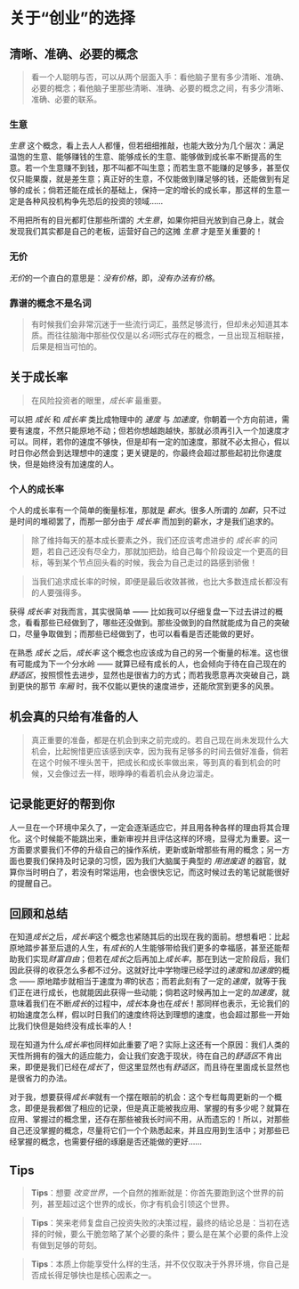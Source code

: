 # 关于“创业”的选择

## 清晰、准确、必要的概念
> 看一个人聪明与否，可以从两个层面入手：看他脑子里有多少清晰、准确、必要的概念；看他脑子里那些清晰、准确、必要的概念之间，有多少清晰、准确、必要的联系。

### 生意
*生意* 这个概念，看上去人人都懂，但若细细推敲，也能大致分为几个层次：满足温饱的生意、能够赚钱的生意、能够成长的生意、能够做到成长率不断提高的生意。若一个生意赚不到钱，那不叫都不叫生意；而若生意不能赚的足够多，甚至仅仅只能果腹，就是差生意；真正好的生意，不仅能做到赚足够的钱，还能做到有足够的成长；倘若还能在成长的基础上，保持一定的增长的成长率，那这样的生意一定是各种风投机构争先恐后的投资的领域……

不用把所有的目光都盯住那些所谓的 *大生意*，如果你把目光放到自己身上，就会发现我们其实都是自己的老板，运营好自己的这摊 *生意* 才是至关重要的！

### 无价
*无价*的一个直白的意思是：*没有价格*，即，*没有办法有价格*。

### 靠谱的概念不是名词
> 有时候我们会非常沉迷于一些流行词汇，虽然足够流行，但却未必知道其本质。而往往脑海中那些仅仅是以*名词*形式存在的概念，一旦出现互相联接，后果是相当可怕的。

## 关于成长率
> 在风险投资者的眼里，*成长率* 最重要。

可以把 *成长* 和 *成长率* 类比成物理中的 *速度* 与 *加速度*，你朝着一个方向前进，需要有速度，不然只能原地不动；但若你想越跑越快，那就必须再引入一个加速度才可以。同样，若你的速度不够快，但是却有一定的加速度，那就不必太担心，假以时日你必然会到达理想中的速度；更关键是的，你最终会超过那些起初比你速度快，但是始终没有加速度的人。

### 个人的成长率
个人的成长率有一个简单的衡量标准，那就是 *薪水*。很多人所谓的 *加薪*，只不过是时间的堆砌罢了，而那一部分由于 *成长率* 而加到的薪水，才是我们追求的。

> 除了维持每天的基本成长要素之外，我们还应该考虑进步的 *成长率* 的问题，若自己还没有尽全力，那就加把劲，给自己每个阶段设定一个更高的目标，等到某个节点回头看的时候，我会为自己走过的路感到骄傲！

> 当我们追求成长率的时候，即便是最后收效甚微，也比大多数连成长都没有的人要强得多。

获得 *成长率* 对我而言，其实很简单 —— 比如我可以仔细复盘一下过去讲过的概念，看看那些已经做到了，哪些还没做到。那些没做到的自然就能成为自己的突破口，尽量争取做到；而那些已经做到了，也可以看看是否还能做的更好。

在熟悉 *成长* 之后，*成长率* 这个概念也应该成为自己的另一个衡量的标准。这也很有可能成为下一个分水岭 —— 就算已经有成长的人，也会倾向于待在自己现在的 *舒适区*，按照惯性去进步，显然也是很省力的方式；而若我愿意再次突破自己，跳到更快的那节 *车厢* 时，我不仅能以更快的速度进步，还能欣赏到更多的风景。

## 机会真的只给有准备的人
> 真正重要的准备，都是在机会到来之前完成的。若自己现在尚未发现什么大机会，比起惋惜更应该感到庆幸，因为我有足够多的时间去做好准备，倘若在这个时候不埋头苦干，把成长和成长率做出来，等到真的看到机会的时候，又会像过去一样，眼睁睁的看着机会从身边溜走。

## 记录能更好的帮到你
人一旦在一个环境中呆久了，一定会逐渐适应它，并且用各种各样的理由将其合理化。这个时候能不能跳出来，重新审视并且评估这样的环境，显得尤为重要。这一方面要求要我们不停的升级自己的操作系统，更新或新增那些有用的概念；另一方面也要我们保持及时记录的习惯，因为我们大脑属于典型的 *用进废退* 的器官，就算你当时明白了，若没有时常运用，也会很快忘记，而这时候过去的笔记就能很好的提醒自己。

## 回顾和总结
在知道*成长*之后，*成长率*这个概念也紧随其后的出现在我的面前。想想看吧：比起原地踏步甚至后退的人生，有*成长*的人生能够带给我们更多的幸福感，甚至还能帮助我们实现*财富自由*；但若在*成长*之后再加上*成长率*，那在到达一定阶段后，我们因此获得的收获怎么多都不过分。这就好比中学物理已经学过的*速度*和*加速度*的概念 —— 原地踏步就相当于速度为*零*的状态；而若此刻有了一定的*速度*，就等于我们正在进行成长，也就能因此获得一些动能；倘若这时候再加上一定的*加速度*，就意味着我们在不断*成长*的过程中，*成长*本身也在*成长*！那同样也表示，无论我们的初始速度怎么样，假以时日我们的速度终将达到理想的速度，也会超过那些一开始比我们快但是始终没有成长率的人！

现在知道为什么*成长率*也同样如此重要了吧？实际上这还有一个原因：我们人类的天性所拥有的强大的适应能力，会让我们安逸于现状，待在自己的*舒适区*不肯出来，即便是我们已经在*成长*了，但这里显然也有*舒适区*，而且待在里面成长显然也是很省力的办法。

对于我，想要获得*成长率*就有一个摆在眼前的机会：这个专栏每周更新的一个概念，即便是我都做了相应的记录，但是真正能被我应用、掌握的有多少呢？就算在应用、掌握过的概念里，还存在那些被我长时间不用，从而遗忘的！所以，对那些自己还没掌握的概念，尽量将它们一个个熟悉起来，并且应用到生活中；对那些已经掌握的概念，也需要仔细的琢磨是否还能做的更好……

## Tips
> **Tips**：想要 *改变世界*，一个自然的推断就是：你首先要跑到这个世界的前列，甚至超过这个世界的成长，你才有机会引领这个世界。

> **Tips**：笑来老师复盘自己投资失败的决策过程，最终的结论总是：当初在选择的时候，要么干脆忽略了某个必要的条件；要么是在某个必要的条件上没有做到足够的苛刻。

> **Tips**：本质上你能享受什么样的生活，并不仅仅取决于外界环境，你自己是否成长得足够快也是核心因素之一。
